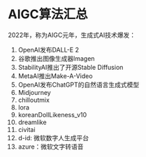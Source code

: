 # AIGC算法汇总

2022年，称为AIGC元年，生成式AI技术爆发：

1. OpenAI发布DALL-E 2
2. 谷歌推出图像生成器lmagen
3. StabilityAI推出了开源Stable Diffusion
4. MetaAI推出Make-A-Video
5. OpenAI发布ChatGPT的自然语言生成式模型
6. Midjourney
7. chilloutmix
8. lora
9. koreanDollLikeness_v10
10. dreamlike
11. civitai
12. d-id: 微软数字人生成平台
12. azure：微软文字转语音
